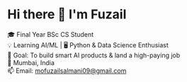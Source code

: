 # Hi there 👋 I'm Fuzail

🎓 Final Year BSc CS Student  
💡 Learning AI/ML | 🖥️ Python & Data Science Enthusiast  
🚀 Goal: To build smart AI products & land a high-paying job  
📍 Mumbai, India  
📫 Email: mofuzailsalmani09@gmail.com